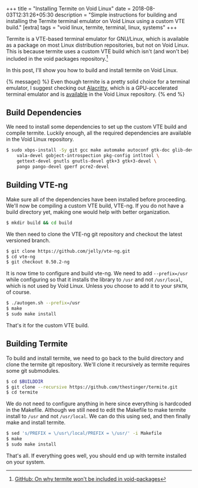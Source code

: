 +++
title = "Installing Termite on Void Linux"
date  = 2018-08-03T12:31:26+05:30
description = "Simple instructions for building and installing the Termite terminal emulator on Void Linux using a custom VTE build."
[extra]
tags  = "void linux, termite, terminal, linux, systems"
+++

Termite is a VTE-based terminal emulator for GNU/Linux, which is available as a package on most Linux distribution repositories, but not on Void Linux. This is because termite uses a custom VTE build which isn't (and won't be) included in the void packages repository.[^void-packages]

In this post, I'll show you how to build and install termite on Void Linux.

<!-- more -->

{% message() %}
Even though termite is a pretty solid choice for a terminal emulator, I suggest checking out [Alacritty](https://github.com/alacritty/alacritty), which is a GPU-accelerated terminal emulator and is [available](https://github.com/void-linux/void-packages/blob/master/srcpkgs/alacritty/template) in the Void Linux repository.
{% end %}

## Build Dependencies

We need to install some dependencies to set up the custom VTE build and compile termite. Luckily enough, all the required dependencies are available in the Void Linux repository.

```bash
$ sudo xbps-install -Sy git gcc make automake autoconf gtk-doc glib-devel \
	vala-devel gobject-introspection pkg-config intltool \
	gettext-devel gnutls gnutls-devel gtk+3 gtk+3-devel \
	pango pango-devel gperf pcre2-devel
```

## Building VTE-ng

Make sure all of the dependencies have been installed before proceeding. We'll now be compiling a custom VTE build, VTE-ng. If you do not have a build directory yet, making one would help with better organization.

```sh
$ mkdir build && cd build
```

We then need to clone the VTE-ng git repository and checkout the latest versioned branch.

```sh
$ git clone https://github.com/jelly/vte-ng.git
$ cd vte-ng
$ git checkout 0.50.2-ng
```

It is now time to configure and build vte-ng. We need to add `--prefix=/usr` while configuring so that it installs the library to `/usr` and not `/usr/local`, which is not used by Void Linux. Unless you choose to add it to your `$PATH`, of course.

```sh
$ ./autogen.sh --prefix=/usr
$ make
$ sudo make install
```

That's it for the custom VTE build.

## Building Termite

To build and install termite, we need to go back to the build directory and clone the termite git repository. We'll clone it recursively as termite requires some git submodules.

```sh
$ cd $BUILDDIR
$ git clone --recursive https://github.com/thestinger/termite.git
$ cd termite
```

We do not need to configure anything in here since everything is hardcoded in the Makefile. Although we still need to edit the Makefile to make termite install to `/usr` and not `/usr/local`. We can do this using sed, and then finally make and install termite.

```sh
$ sed 's/PREFIX = \/usr\/local/PREFIX = \/usr/' -i Makefile
$ make
$ sudo make install
```

That's all. If everything goes well, you should end up with termite installed on your system.

[^void-packages]: [GitHub: On why termite won't be included in void-packages](https://github.com/void-linux/void-packages/issues/9769#issuecomment-472585514)
